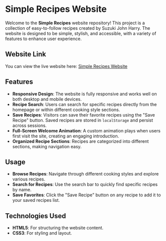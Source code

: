 # Simple Recipes Website

Welcome to the **Simple Recipes** website repository! This project is a collection of easy-to-follow recipes created by Suzuki John Harry. The website is designed to be simple, stylish, and accessible, with a variety of features to enhance user experience.

## Website Link

You can view the live website here: [Simple Recipes Website](https://lqqvn.github.io/SimpleRecipes/)

## Features

- **Responsive Design**: The website is fully responsive and works well on both desktop and mobile devices.
- **Recipe Search**: Users can search for specific recipes directly from the homepage or within different cooking style sections.
- **Save Recipes**: Visitors can save their favorite recipes using the "Save Recipe" button. Saved recipes are stored in `localStorage` and persist across sessions.
- **Full-Screen Welcome Animation**: A custom animation plays when users first visit the site, creating an engaging introduction.
- **Organized Recipe Sections**: Recipes are categorized into different sections, making navigation easy.

## Usage

- **Browse Recipes**: Navigate through different cooking styles and explore various recipes.
- **Search for Recipes**: Use the search bar to quickly find specific recipes by name.
- **Save Favorites**: Click the "Save Recipe" button on any recipe to add it to your saved recipes list.

## Technologies Used

- **HTML5**: For structuring the website content.
- **CSS3**: For styling and layout.

